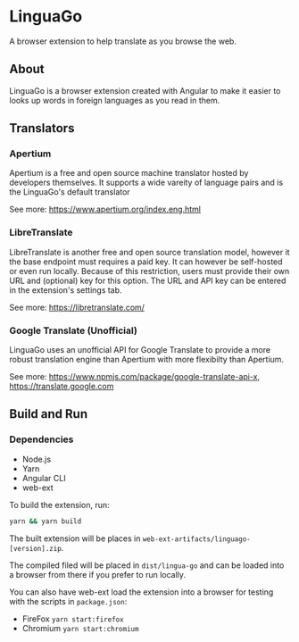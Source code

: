 # LinguaGo

A browser extension to help translate as you browse the web.

## About

LinguaGo is a browser extension created with Angular to make it easier to looks up words in foreign languages as you read in them.

## Translators

### Apertium

Apertium is a free and open source machine translator hosted by developers themselves. It supports a wide vareity of language pairs and is the LinguaGo's default translator

See more: https://www.apertium.org/index.eng.html

### LibreTranslate

LibreTranslate is another free and open source translation model, however it the base endpoint must requires a paid key. It can however be self-hosted or even run locally. Because of this restriction, users must provide their own URL and (optional) key for this option. The URL and API key can be entered in the extension's settings tab.

See more: https://libretranslate.com/

### Google Translate (Unofficial)

LinguaGo uses an unofficial API for Google Translate to provide a more robust translation engine than Apertium with more flexibilty than Apertium.

See more: https://www.npmjs.com/package/google-translate-api-x, https://translate.google.com


## Build and Run

### Dependencies

 - Node.js
 - Yarn
 - Angular CLI
 - web-ext


To build the extension, run:
```bash
yarn && yarn build
```
The built extension will be places in `web-ext-artifacts/linguago-[version].zip`.

The compiled filed will be placed in `dist/lingua-go` and can be loaded into a browser from there if you prefer to run locally.

You can also have web-ext load the extension into a browser for testing with the scripts in `package.json`:

- FireFox `yarn start:firefox`
- Chromium `yarn start:chromium`

